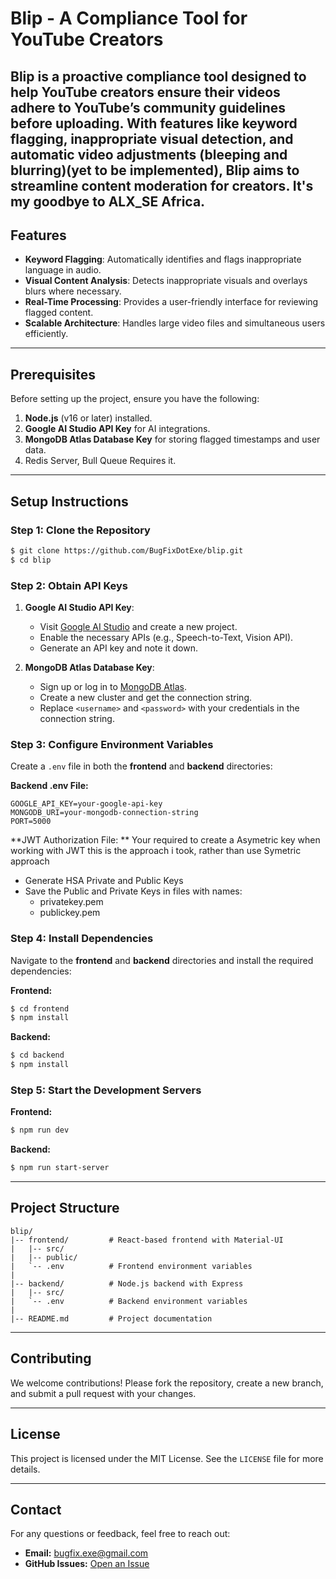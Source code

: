 # Blip - A Compliance Tool for YouTube Creators

Blip is a proactive compliance tool designed to help YouTube creators ensure their videos adhere to YouTube’s community guidelines before uploading. With features like keyword flagging, inappropriate visual detection, and automatic video adjustments (bleeping and blurring)(yet to be implemented), Blip aims to streamline content moderation for creators. It's my goodbye to ALX_SE Africa.
---

## Features
- **Keyword Flagging**: Automatically identifies and flags inappropriate language in audio.
- **Visual Content Analysis**: Detects inappropriate visuals and overlays blurs where necessary.
- **Real-Time Processing**: Provides a user-friendly interface for reviewing flagged content.
- **Scalable Architecture**: Handles large video files and simultaneous users efficiently.

---

## Prerequisites
Before setting up the project, ensure you have the following:

1. **Node.js** (v16 or later) installed.
2. **Google AI Studio API Key** for AI integrations.
3. **MongoDB Atlas Database Key** for storing flagged timestamps and user data.
4. Redis Server, Bull Queue Requires it.

---

## Setup Instructions

### Step 1: Clone the Repository
```bash
$ git clone https://github.com/BugFixDotExe/blip.git
$ cd blip
```

### Step 2: Obtain API Keys
1. **Google AI Studio API Key**:
   - Visit [Google AI Studio](https://ai.google.com/studio) and create a new project.
   - Enable the necessary APIs (e.g., Speech-to-Text, Vision API).
   - Generate an API key and note it down.

2. **MongoDB Atlas Database Key**:
   - Sign up or log in to [MongoDB Atlas](https://www.mongodb.com/cloud/atlas).
   - Create a new cluster and get the connection string.
   - Replace `<username>` and `<password>` with your credentials in the connection string.

### Step 3: Configure Environment Variables
Create a `.env` file in both the **frontend** and **backend** directories:

**Backend .env File:**
```env
GOOGLE_API_KEY=your-google-api-key
MONGODB_URI=your-mongodb-connection-string
PORT=5000
```
**JWT Authorization File: **
Your required to create a Asymetric key when working with JWT
this is the approach i took, rather than use Symetric approach
- Generate HSA Private and Public Keys
- Save the Public and Private Keys in files with names:
    - privatekey.pem
    - publickey.pem





### Step 4: Install Dependencies
Navigate to the **frontend** and **backend** directories and install the required dependencies:

**Frontend:**
```bash
$ cd frontend
$ npm install
```

**Backend:**
```bash
$ cd backend
$ npm install
```

### Step 5: Start the Development Servers

**Frontend:**
```bash
$ npm run dev
```

**Backend:**
```bash
$ npm run start-server
```

---

## Project Structure
```
blip/
|-- frontend/         # React-based frontend with Material-UI
|   |-- src/
|   |-- public/
|   `-- .env          # Frontend environment variables
|
|-- backend/          # Node.js backend with Express
|   |-- src/
|   `-- .env          # Backend environment variables
|
|-- README.md         # Project documentation
```

---

## Contributing
We welcome contributions! Please fork the repository, create a new branch, and submit a pull request with your changes.

---

## License
This project is licensed under the MIT License. See the `LICENSE` file for more details.

---

## Contact
For any questions or feedback, feel free to reach out:
- **Email:** bugfix.exe@gmail.com
- **GitHub Issues:** [Open an Issue](https://github.com/your-username/blip/issues)

